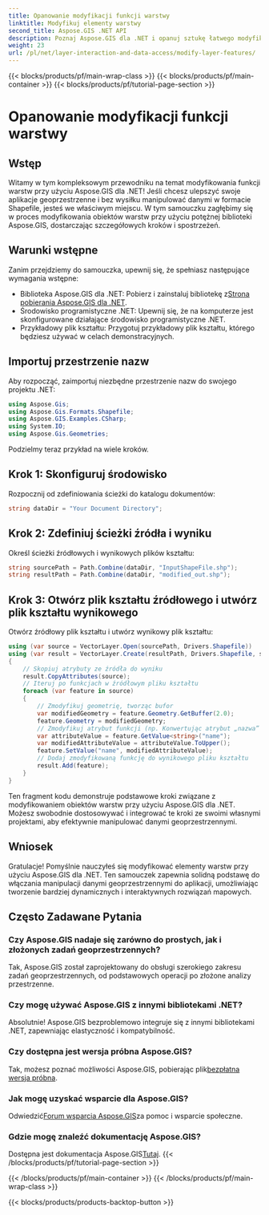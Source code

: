 ```yaml
---
title: Opanowanie modyfikacji funkcji warstwy
linktitle: Modyfikuj elementy warstwy
second_title: Aspose.GIS .NET API
description: Poznaj Aspose.GIS dla .NET i opanuj sztukę łatwego modyfikowania funkcji warstw w plikach kształtu. Ulepsz swoje aplikacje geoprzestrzenne z precyzją i łatwością.
weight: 23
url: /pl/net/layer-interaction-and-data-access/modify-layer-features/
---
```


{{< blocks/products/pf/main-wrap-class >}}
{{< blocks/products/pf/main-container >}}
{{< blocks/products/pf/tutorial-page-section >}}

# Opanowanie modyfikacji funkcji warstwy

## Wstęp
Witamy w tym kompleksowym przewodniku na temat modyfikowania funkcji warstw przy użyciu Aspose.GIS dla .NET! Jeśli chcesz ulepszyć swoje aplikacje geoprzestrzenne i bez wysiłku manipulować danymi w formacie Shapefile, jesteś we właściwym miejscu. W tym samouczku zagłębimy się w proces modyfikowania obiektów warstw przy użyciu potężnej biblioteki Aspose.GIS, dostarczając szczegółowych kroków i spostrzeżeń.
## Warunki wstępne
Zanim przejdziemy do samouczka, upewnij się, że spełniasz następujące wymagania wstępne:
-  Biblioteka Aspose.GIS dla .NET: Pobierz i zainstaluj bibliotekę z[Strona pobierania Aspose.GIS dla .NET](https://releases.aspose.com/gis/net/).
- Środowisko programistyczne .NET: Upewnij się, że na komputerze jest skonfigurowane działające środowisko programistyczne .NET.
- Przykładowy plik kształtu: Przygotuj przykładowy plik kształtu, którego będziesz używać w celach demonstracyjnych.
## Importuj przestrzenie nazw
Aby rozpocząć, zaimportuj niezbędne przestrzenie nazw do swojego projektu .NET:
```csharp
using Aspose.Gis;
using Aspose.Gis.Formats.Shapefile;
using Aspose.GIS.Examples.CSharp;
using System.IO;
using Aspose.Gis.Geometries;
```
Podzielmy teraz przykład na wiele kroków.
## Krok 1: Skonfiguruj środowisko
Rozpocznij od zdefiniowania ścieżki do katalogu dokumentów:
```csharp
string dataDir = "Your Document Directory";
```
## Krok 2: Zdefiniuj ścieżki źródła i wyniku
Określ ścieżki źródłowych i wynikowych plików kształtu:
```csharp
string sourcePath = Path.Combine(dataDir, "InputShapeFile.shp");
string resultPath = Path.Combine(dataDir, "modified_out.shp");
```
## Krok 3: Otwórz plik kształtu źródłowego i utwórz plik kształtu wynikowego
Otwórz źródłowy plik kształtu i utwórz wynikowy plik kształtu:
```csharp
using (var source = VectorLayer.Open(sourcePath, Drivers.Shapefile))
using (var result = VectorLayer.Create(resultPath, Drivers.Shapefile, source.SpatialReferenceSystem))
{
    // Skopiuj atrybuty ze źródła do wyniku
    result.CopyAttributes(source);
    // Iteruj po funkcjach w źródłowym pliku kształtu
    foreach (var feature in source)
    {
        // Zmodyfikuj geometrię, tworząc bufor
        var modifiedGeometry = feature.Geometry.GetBuffer(2.0);
        feature.Geometry = modifiedGeometry;
        // Zmodyfikuj atrybut funkcji (np. Konwertując atrybut „nazwa” na wielkie litery)
        var attributeValue = feature.GetValue<string>("name");
        var modifiedAttributeValue = attributeValue.ToUpper();
        feature.SetValue("name", modifiedAttributeValue);
        // Dodaj zmodyfikowaną funkcję do wynikowego pliku kształtu
        result.Add(feature);
    }
}
```
Ten fragment kodu demonstruje podstawowe kroki związane z modyfikowaniem obiektów warstw przy użyciu Aspose.GIS dla .NET. Możesz swobodnie dostosowywać i integrować te kroki ze swoimi własnymi projektami, aby efektywnie manipulować danymi geoprzestrzennymi.
## Wniosek
Gratulacje! Pomyślnie nauczyłeś się modyfikować elementy warstw przy użyciu Aspose.GIS dla .NET. Ten samouczek zapewnia solidną podstawę do włączania manipulacji danymi geoprzestrzennymi do aplikacji, umożliwiając tworzenie bardziej dynamicznych i interaktywnych rozwiązań mapowych.
## Często Zadawane Pytania
### Czy Aspose.GIS nadaje się zarówno do prostych, jak i złożonych zadań geoprzestrzennych?
Tak, Aspose.GIS został zaprojektowany do obsługi szerokiego zakresu zadań geoprzestrzennych, od podstawowych operacji po złożone analizy przestrzenne.
### Czy mogę używać Aspose.GIS z innymi bibliotekami .NET?
Absolutnie! Aspose.GIS bezproblemowo integruje się z innymi bibliotekami .NET, zapewniając elastyczność i kompatybilność.
### Czy dostępna jest wersja próbna Aspose.GIS?
 Tak, możesz poznać możliwości Aspose.GIS, pobierając plik[bezpłatna wersja próbna](https://releases.aspose.com/).
### Jak mogę uzyskać wsparcie dla Aspose.GIS?
 Odwiedzić[Forum wsparcia Aspose.GIS](https://forum.aspose.com/c/gis/33)za pomoc i wsparcie społeczne.
### Gdzie mogę znaleźć dokumentację Aspose.GIS?
 Dostępna jest dokumentacja Aspose.GIS[Tutaj](https://reference.aspose.com/gis/net/).
{{< /blocks/products/pf/tutorial-page-section >}}

{{< /blocks/products/pf/main-container >}}
{{< /blocks/products/pf/main-wrap-class >}}

{{< blocks/products/products-backtop-button >}}
